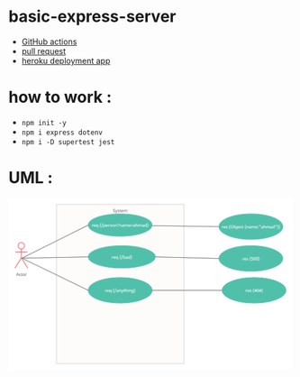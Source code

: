 # basic-express-server

* [GitHub actions](https://github.com/ahmadfrijat/basic-express-server/actions)
* [pull request](https://github.com/ahmadfrijat/basic-express-server/pull/1)
* [heroku deployment app](https://ahmad-basic-express-server.herokuapp.com/)


# how to work :

* ```npm init -y ```
* ```npm i express dotenv ```
* ```npm i -D supertest jest ```


# UML :
![url](https://raw.githubusercontent.com/ahmadfrijat/basic-express-server/main/img/Untitled%20Document.png)

